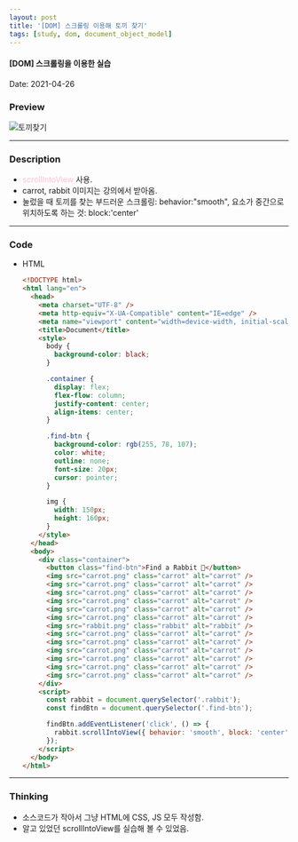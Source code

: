 ```yaml
---
layout: post
title: '[DOM] 스크롤링 이용해 토끼 찾기'
tags: [study, dom, document_object_model]
---
```


#### [DOM] 스크롤링을 이용한 실습

Date: 2021-04-26

### Preview

![토끼찾기](https://user-images.githubusercontent.com/58647487/116102586-cce3bd00-a6e9-11eb-9560-bb68f40589c1.gif)

---

### Description

- <span style="color:pink;">scrollIntoView</span> 사용.
- carrot, rabbit 이미지는 강의에서 받아옴.
- 눌렀을 때 토끼를 찾는 부드러운 스크롤링: behavior:"smooth", 요소가 중간으로 위치하도록 하는 것: block:'center'

---

### Code

- HTML

  ```html
  <!DOCTYPE html>
  <html lang="en">
    <head>
      <meta charset="UTF-8" />
      <meta http-equiv="X-UA-Compatible" content="IE=edge" />
      <meta name="viewport" content="width=device-width, initial-scale=1.0" />
      <title>Document</title>
      <style>
        body {
          background-color: black;
        }

        .container {
          display: flex;
          flex-flow: column;
          justify-content: center;
          align-items: center;
        }

        .find-btn {
          background-color: rgb(255, 78, 107);
          color: white;
          outline: none;
          font-size: 20px;
          cursor: pointer;
        }

        img {
          width: 150px;
          height: 160px;
        }
      </style>
    </head>
    <body>
      <div class="container">
        <button class="find-btn">Find a Rabbit 🐇</button>
        <img src="carrot.png" class="carrot" alt="carrot" />
        <img src="carrot.png" class="carrot" alt="carrot" />
        <img src="carrot.png" class="carrot" alt="carrot" />
        <img src="carrot.png" class="carrot" alt="carrot" />
        <img src="carrot.png" class="carrot" alt="carrot" />
        <img src="carrot.png" class="carrot" alt="carrot" />
        <img src="rabbit.png" class="rabbit" alt="rabbit" />
        <img src="carrot.png" class="carrot" alt="carrot" />
        <img src="carrot.png" class="carrot" alt="carrot" />
        <img src="carrot.png" class="carrot" alt="carrot" />
        <img src="carrot.png" class="carrot" alt="carrot" />
        <img src="carrot.png" class="carrot" alt="carrot" />
        <img src="carrot.png" class="carrot" alt="carrot" />
      </div>
      <script>
        const rabbit = document.querySelector('.rabbit');
        const findBtn = document.querySelector('.find-btn');

        findBtn.addEventListener('click', () => {
          rabbit.scrollIntoView({ behavior: 'smooth', block: 'center' });
        });
      </script>
    </body>
  </html>
  ```

---

### Thinking

- 소스코드가 작아서 그냥 HTML에 CSS, JS 모두 작성함.
- 알고 있었던 scrollIntoView를 실습해 볼 수 있었음.
